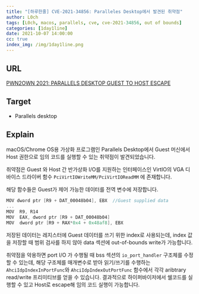 ```yaml
---
title: "[하루한줄] CVE-2021-34856: Paralleles Desktop에서 발견된 취약점"
author: L0ch
tags: [L0ch, macos, parallels, cve, cve-2021-34856, out of bounds]
categories: [1day1line]
date: 2021-10-07 14:00:00
cc: true
index_img: /img/1day1line.png
---
```


## URL

[PWN2OWN 2021: PARALLELS DESKTOP GUEST TO HOST ESCAPE](https://trenchant.io/pwn2own-2021-parallels-desktop-guest-to-host-escape/)

## Target

- Parallels desktop

## Explain

macOS/Chrome OS용 가상화 프로그램인 Parallels Desktop에서 Guest 머신에서 Host 권한으로 임의 코드를 실행할 수 있는 취약점이 발견되었습니다.

취약점은 Guest 와 Host 간 반가상화 I/O를 지원하는 인터페이스인 VirtIO의 VGA 디바이스 드라이버 함수 `PciVirtIOWriteMM/PciVirtIOReadMM` 에 존재합니다.

해당 함수들은 Guest가 제어 가능한 데이터를 전역 변수에 저장합니다.

```c
MOV dword ptr [R9 + DAT_00048b04], EBX  //Guest supplied data
...
MOV  R9, R14
MOV  EAX, dword ptr [R9 + DAT_00048b04]
MOV  dword ptr [R9 + RAX*0x4 + 0x48af8], EBX
```

저장된 데이터는 레지스터에 Guest 데이터를 쓰기 위한 index로 사용되는데, index 값을 저장할 때 범위 검사를 하지 않아 data 섹션에 out-of-bounds write가 가능합니다.

취약점을 악용하면 port I/O 가 수행될 때  bss 섹션의 `io_port_handler` 구조체를 수정할 수 있는데, 해당 구조체를 매개변수로 받아 읽기/쓰기를 수행하는  `AhciIdpIndexInPortFunc`와 `AhciIdpIndexOutPortFunc` 함수에서 각각 aribtrary read/write 프리미티브를 얻을 수 있습니다. 결과적으로 하이퍼바이저에서 쉘코드를 실행할 수 있고 Host로 escape해 임의 코드 실행이 가능합니다.